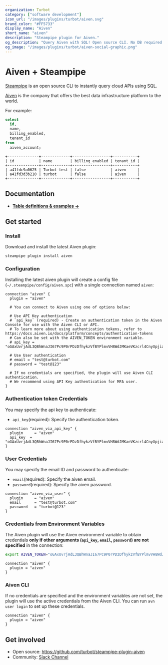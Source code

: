 ```yaml
---
organization: Turbot
category: ["software development"]
icon_url: "/images/plugins/turbot/aiven.svg"
brand_color: "#FF5733"
display_name: "Aiven"
short_name: "aiven"
description: "Steampipe plugin for Aiven."
og_description: "Query Aiven with SQL! Open source CLI. No DB required."
og_image: "/images/plugins/turbot/aiven-social-graphic.png"
---
```


# Aiven + Steampipe

[Steampipe](https://steampipe.io) is an open source CLI to instantly query cloud APIs using SQL.

[Aiven](https://aiven.io) is the company that offers the best data infrastructure platform to the world.

For example:

```sql
select
  id,
  name,
  billing_enabled,
  tenant_id
from
  aiven_account;
```

```
+--------------+-------------+-----------------+-----------+
| id           | name        | billing_enabled | tenant_id |
+--------------+-------------+-----------------+-----------+
| a41fdc9a0625 | Turbot-test | false           | aiven     |
| a41fd3d3b210 | turbot      | false           | aiven     |
+--------------+-------------+-----------------+-----------+
```

## Documentation

- **[Table definitions & examples →](/plugins/turbot/aiven/tables)**

## Get started

### Install

Download and install the latest Aiven plugin:

```bash
steampipe plugin install aiven
```

### Configuration

Installing the latest aiven plugin will create a config file (`~/.steampipe/config/aiven.spc`) with a single connection named `aiven`:

```hcl
connection "aiven" {
  plugin = "aiven"

  # You can connect to Aiven using one of options below:

  # Use API Key authentication
  # `api_key` (required) - Create an authentication token in the Aiven Console for use with the Aiven CLI or API.
  # To learn more about using authentication tokens, refer to https://docs.aiven.io/docs/platform/concepts/authentication-tokens
  # Can also be set with the AIVEN_TOKEN environment variable.
  # api_key = "oGAxUvrjAdL3QBhWnaJI67Pc9P0rPDzDfhykzVfBYPlmvVH8WdJMKaeVKzcrl4CnyXpjiaKJCCNT+OkbpxfWdDNqwZPngS"

  # Use User authentication
  # email = "test@turbot.com"
  # password = "test@123"

  # If no credentials are specified, the plugin will use Aiven CLI authentication.
  # We recommend using API Key authentication for MFA user.
}
```

### Authentication token Credentials

You may specify the api key to authenticate:

- `api_key`(required): Specify the authentication token.

```hcl
connection "aiven_via_api_key" {
  plugin     = "aiven"
  api_key  = "oGAxUvrjAdL3QBhWnaJI67Pc9P0rPDzDfhykzVfBYPlmvVH8WdJMKaeVKzcrl4CnyXpjiaKJCCNT+OkbpxfWdDNqwZPngS"
}
```

### User Credentials

You may specify the email ID and password to authenticate:

- `email`(required): Specify the aiven email.
- `password`(required): Specify the aiven password.

```hcl
connection "aiven_via_user" {
  plugin     = "aiven"
  email      = "test@turbot.com"
  password   = "turbot@123"
}
```

### Credentials from Environment Variables

The Aiven plugin will use the Aiven environment variable to obtain credentials **only if other arguments (`api_key`, `email`, `password`) are not specified** in the connection:

```sh
export AIVEN_TOKEN="oGAxUvrjAdL3QBhWnaJI67Pc9P0rPDzDfhykzVfBYPlmvVH8WdJMKaeVKzcrl4Cny"
```

```hcl
connection "aiven" {
  plugin = "aiven"
}
```

### Aiven CLI

If no credentials are specified and the environment variables are not set, the plugin will use the active credentials from the Aiven CLI. You can run `avn user login` to set up these credentials.

```hcl
connection "aiven" {
  plugin = "aiven"
}
```

## Get involved

- Open source: https://github.com/turbot/steampipe-plugin-aiven
- Community: [Slack Channel](https://steampipe.io/community/join)
